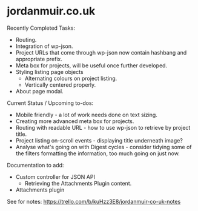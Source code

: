 # jordanmuir.co.uk #

Recently Completed Tasks:
* Routing.
* Integration of wp-json.
* Project URLs that come through wp-json now contain hashbang and appropriate prefix.
* Meta box for projects, will be useful once further developed.
* Styling listing page objects
  * Alternating colours on project listing.
  * Vertically centered properly.
* About page modal.

Current Status / Upcoming to-dos:
* Mobile friendly - a lot of work needs done on text sizing.
* Creating more advanced meta box for projects.
* Routing with readable URL - how to use wp-json to retrieve by project title.
* Project listing on-scroll events - displaying title underneath image?
* Analyse what's going on with Digest cycles - consider tidying some of the filters formatting the information, too much going on just now.

Documentation to add:
* Custom controller for JSON API
    * Retrieving the Attachments Plugin content.
* Attachments plugin

See for notes: https://trello.com/b/kuHzz3E8/jordanmuir-co-uk-notes